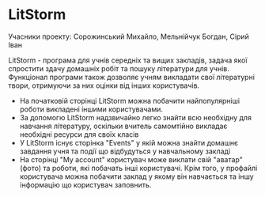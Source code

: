 # LitStorm
Учасники проекту: Сорожинський Михайло, Мельнійчук Богдан, Сірий Іван

LitStorm - програма для учнів середніх та вищих закладів, задача якої спростити здачу домашніх робіт та пошуку літератури для учнів.
Функціонал програми також дозволяє учням викладати свої літературні твори, отримуючи за них оцінки від інших користувачів.

- На початковій сторінці LitStorm можна побачити найпопулярніші роботи викладені іншими користувачами.
- За допомогю LitStorm надзвичайно легко знайти всю необхідну для навчання літературу, оскільки вчитель самомтійно викладає необхідні ресурси для своїх класів
- У LitStorm існує сторінка "Events" у якій можна знайти домашнє завдання учня та події що відбудуться у навчальному закладі
- На сторінці "My account" користувач може виклати свій "аватар"(фото) та роботи, які побачать інші користувачі. Крім того, у профайлі користувача можна побачити заклад у якому він навчається та іншу інформацію що користувач заповнить.
